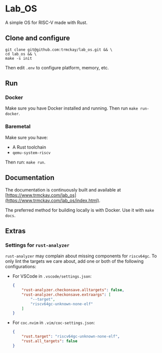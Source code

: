# Lab_OS

A simple OS for RISC-V made with Rust.


## Clone and configure

```
git clone git@github.com:trmckay/lab_os.git && \
cd lab_os && \
make -s init
```

Then edit `.env` to configure platform, memory, etc.


## Run

### Docker

Make sure you have Docker installed and running. Then run `make run-docker`.

### Baremetal

Make sure you have:

* A Rust toolchain
* `qemu-system-riscv`

Then run: `make run`.


## Documentation

The documentation is continuously built and available at
[https://www.trmckay.com/lab_os](https://www.trmckay.com/lab_os/index.html).

The preferred method for building locally is with Docker. Use it with `make docs`.


## Extras

### Settings for `rust-analyzer`

`rust-analyzer` may complain about missing components for `riscv64gc`. To only lint
the targets we care about, add one or both of the following configurations:

* For VSCode in `.vscode/settings.json`:

  ```json
  {
      "rust-analyzer.checkonsave.alltargets": false,
      "rust-analyzer.checkonsave.extraargs": [
          "--target",
          "riscv64gc-unknown-none-elf"
      ]
  }
  ```

* For `coc.nvim` in `.vim/coc-settings.json`:

  ```json
  {
      "rust.target": "riscv64gc-unknown-none-elf",
      "rust.all_targets": false
  }
  ```
